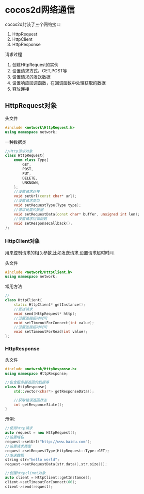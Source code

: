 # cocos2d网络通信



cocos2d封装了三个网络接口

1. HttpRequest
2. HttpClient
3. HttpResponse

请求过程

1.  创建HttpRequest的实例
2. 设置请求方式，GET,POST等
3. 设置请求的发送数据
4. 设置响应回调函数，在回调函数中处理获取的数据
5. 释放连接

## HttpRequest对象

头文件

```cpp
#include <network\HttpRequest.h>
using namespace network;
```



一种数据类

```cpp
//Http请求对象
class HttpRequest{
    enum class Type{
        GET,
        POST,
        PUT,
        DELETE,
        UNKNOWN,
    };
    //设置请求连接 
	void setUrl(const char* url);
	//设置请求类型 
    void setRequestType(Type type);
    //请求设置的数据
	void setRequestData(const char* buffer, unsigned int len);
    //设置请求回调函数
    void setResponseCallback();
};
```

### HttpClient对象

用来控制请求的相关参数,比如发送请求,设置请求超时时间.

头文件 

```cpp
#include <network/HttpClient.h>
using namespace network;
```

常用方法

```cpp
//
class HttpClient{
    static HttpClient* getInstance();
    //发送请求
    void send(HttpRequest* http);
    //设置连接超时时间
    void setTimeoutForConnect(int value);
    //设置连接超时时间
    void setTimeoutForRead(int value);
};
```

### HttpResponse

头文件

```cpp
#include <netwrok/HttpResponse.h>
using namespace HttpResponse;
```



```cpp
//包含服务器返回的数据等
class HttpResponse{
 	std::vector<char*> getResponseData();

    //获取错误返回状态
    int getResponceState();
}
```



示例:

```cpp
//使用http请求
auto request = new HttpRequest();
//设置域名
request->setUrl("http://www.baidu.com");
//设置请求类型
request->setRequestType(HttpRequest::Type::GET);
//发送数据
string str="hello world";
request->setRequestData(str.data(),str.size());

//创建httpclinet对象
auto client = HttpClient::getInstance();
client->setTimeoutForConnect(60);
client->send(request);

```

